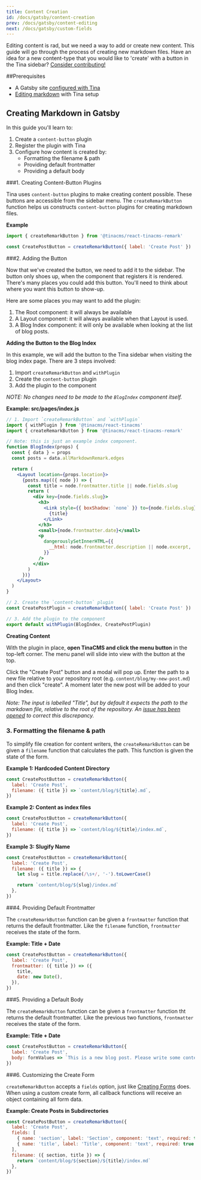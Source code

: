```yaml
---
title: Content Creation
id: /docs/gatsby/content-creation
prev: /docs/gatsby/content-editing
next: /docs/gatsby/custom-fields
---
```


Editing content is rad, but we need a way to add or create new content. This guide will go through the process of creating new markdown files. Have an idea for a new content-type that you would like to 'create' with a button in the Tina sidebar? [Consider contributing!](/contributing/guidelines)

##Prerequisites

- A Gatsby site [configured with Tina](/gatsby/manual-setup)
- [Editing markdown](/gatsby/content-editing#1-editing-markdown-in-gatsby) with Tina setup

## Creating Markdown in Gatsby

In this guide you'll learn to:

1. Create a `content-button` plugin
2. Register the plugin with Tina
3. Configure how content is created by:
   - Formatting the filename & path
   - Providing default frontmatter
   - Providing a default body

###1. Creating Content-Button Plugins

Tina uses `content-button` plugins to make creating content possible. These buttons are accessible from the sidebar menu. The `createRemarkButton` function helps us constructs `content-button` plugins for creating markdown files.

**Example**

```javascript
import { createRemarkButton } from '@tinacms/react-tinacms-remark'

const CreatePostButton = createRemarkButton({ label: 'Create Post' })
```

###2. Adding the Button

Now that we've created the button, we need to add it to the sidebar. The button only shoes up, when the component that registers it is rendered. There's many places you could add this button. You'll need to think about where you want this button to show-up.

<!-- TIP -->

Here are some places you may want to add the plugin:

1. The Root component: it will always be available
1. A Layout component: it will always available when that Layout is used.
1. A Blog Index component: it will only be available when looking at the list of blog posts.

**Adding the Button to the Blog Index**

In this example, we will add the button to the Tina sidebar when visiting the blog index page. There are 3 steps involved:

1. Import `createRemarkButton` and `withPlugin`
2. Create the `content-button` plugin
3. Add the plugin to the component

_NOTE: No changes need to be made to the `BlogIndex` component itself._

**Example: src/pages/index.js**

```jsx
// 1. Import `createRemarkButton` and `withPlugin`
import { withPlugin } from '@tinacms/react-tinacms'
import { createRemarkButton } from '@tinacms/react-tinacms-remark'

// Note: this is just an example index component.
function BlogIndex(props) {
  const { data } = props
  const posts = data.allMarkdownRemark.edges

  return (
    <Layout location={props.location}>
      {posts.map(({ node }) => {
        const title = node.frontmatter.title || node.fields.slug
        return (
          <div key={node.fields.slug}>
            <h3>
              <Link style={{ boxShadow: `none` }} to={node.fields.slug}>
                {title}
              </Link>
            </h3>
            <small>{node.frontmatter.date}</small>
            <p
              dangerouslySetInnerHTML={{
                __html: node.frontmatter.description || node.excerpt,
              }}
            />
          </div>
        )
      })}
    </Layout>
  )
}

// 2. Create the `content-button` plugin
const CreatePostPlugin = createRemarkButton({ label: 'Create Post' })

// 3. Add the plugin to the component
export default withPlugin(BlogIndex, CreatePostPlugin)
```

**Creating Content**

With the plugin in place, **open TinaCMS and click the menu button** in the top-left corner. The menu panel will slide into view with the button at the top.

Click the "Create Post" button and a modal will pop up. Enter the path to a new file relative to your repository root (e.g. `content/blog/my-new-post.md`) and then click "create". A moment later the new post will be added to your Blog Index.

_Note: The input is labelled "Title", but by default it expects the path to the markdown file, relative to the root of the repository. An [issue has been opened](https://github.com/tinacms/tinacms/issues/182) to correct this discrepancy._

### 3. Formatting the filename & path

To simplify file creation for content writers, the `createRemarkButton` can be given a `filename` function that calculates the path. This function is given the state of the form.

**Example 1: Hardcoded Content Directory**

```javascript
const CreatePostButton = createRemarkButton({
  label: 'Create Post',
  filename: ({ title }) => `content/blog/${title}.md`,
})
```

**Example 2: Content as index files**

```javascript
const CreatePostButton = createRemarkButton({
  label: 'Create Post',
  filename: ({ title }) => `content/blog/${title}/index.md`,
})
```

**Example 3: Slugify Name**

```javascript
const CreatePostButton = createRemarkButton({
  label: 'Create Post',
  filename: ({ title }) => {
    let slug = title.replace(/\s+/, '-').toLowerCase()

    return `content/blog/${slug}/index.md`
  },
})
```

###4. Providing Default Frontmatter

The `createRemarkButton` function can be given a `frontmatter` function that returns the default frontmatter. Like the `filename` function, `frontmatter` receives the state of the form.

**Example: Title + Date**

```javascript
const CreatePostButton = createRemarkButton({
  label: 'Create Post',
  frontmatter: ({ title }) => ({
    title,
    date: new Date(),
  }),
})
```

###5. Providing a Default Body

The `createRemarkButton` function can be given a `frontmatter` function tht returns the default frontmatter. Like the previous two functions, `frontmatter` receives the state of the form.

**Example: Title + Date**

```javascript
const CreatePostButton = createRemarkButton({
  label: 'Create Post',
  body: formValues => `This is a new blog post. Please write some content.`,
})
```

###6. Customizing the Create Form

`createRemarkButton` accepts a `fields` option, just like [Creating Forms](../using-tina/creating-forms.md) does. When using a custom create form, all callback functions will receive an object containing all form data.

**Example: Create Posts in Subdirectories**

```javascript
const CreatePostButton = createRemarkButton({
  label: 'Create Post',
  fields: [
    { name: 'section', label: 'Section', component: 'text', required: true },
    { name: 'title', label: 'Title', component: 'text', required: true },
  ],
  filename: ({ section, title }) => {
    return `content/blog/${section}/${title}/index.md`
  },
})
```
